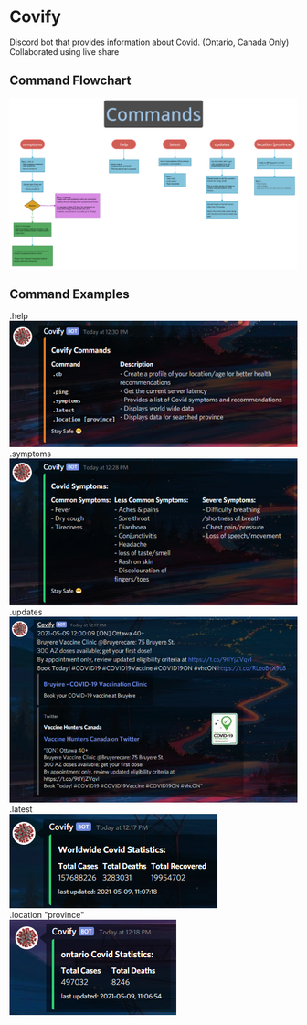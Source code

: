 # Covify
Discord bot that provides information about Covid. (Ontario, Canada Only)  
Collaborated using live share

## Command Flowchart  
![alt text](https://github.com/Linja82/Covify/blob/main/Images/Covify%20Command%20Flow%20Chart%202.png)  

## Command Examples
.help  
![alt text](https://github.com/Linja82/Covify/blob/main/Images/Help.png)  
.symptoms  
![alt text](https://github.com/Linja82/Covify/blob/main/Images/Symptoms.png)  
.updates  
![alt text](https://github.com/Linja82/Covify/blob/main/Images/Updates.png)  
.latest  
![alt text](https://github.com/Linja82/Covify/blob/main/Images/Latest.png)  
.location "province"  
![alt text](https://github.com/Linja82/Covify/blob/main/Images/Location.png)  
